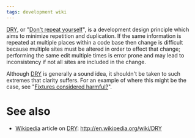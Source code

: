 ```yaml
---
tags: development wiki
---
```


[DRY](/wiki/DRY), or "[Don't repeat yourself](/wiki/Don%27t_repeat_yourself)", is a development design principle which aims to minimize repetition and duplication. If the same information is repeated at multiple places within a code base then change is difficult because multiple sites must be altered in order to effect that change; performing the same edit multiple times is error prone and may lead to inconsistency if not all sites are included in the change.

Although [DRY](/wiki/DRY) is generally a sound idea, it shouldn't be taken to such extremes that clarity suffers. For an example of where this might be the case, see "[Fixtures considered harmful?](/wiki/Fixtures_considered_harmful%3f)".

# See also

-   [Wikipedia](/wiki/Wikipedia) article on [DRY](/wiki/DRY): <http://en.wikipedia.org/wiki/DRY>
